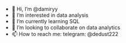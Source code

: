 - 👋 Hi, I’m @damiryy
- 👀 I’m interested in data analysis
- 🌱 I’m currently learning SQL
- 💞️ I’m looking to collaborate on data analytics
- 📫 How to reach me: telegram: @dedust222

<!---
damiryy/damiryy is a ✨ special ✨ repository because its `README.md` (this file) appears on your GitHub profile.
You can click the Preview link to take a look at your changes.
--->
